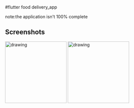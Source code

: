 #flutter food delivery_app


note:the application isn't 100% complete

## Screenshots
<img src=https://user-images.githubusercontent.com/41122178/99048508-b5cf6980-25a6-11eb-8f82-c3994fb75eda.jpg alt="drawing" width="200"/>
<img src=https://user-images.githubusercontent.com/41122178/99048483-aa7c3e00-25a6-11eb-9191-daf3ae9f29d1.jpg alt="drawing" width="200"/>

